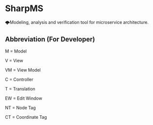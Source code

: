 # SharpMS
🌩️Modeling, analysis and verification tool for microservice architecture.

## Abbreviation (For Developer)

M = Model

V = View

VM = View Model

C = Controller

T = Translation

EW = Edit Window

NT = Node Tag

CT = Coordinate Tag

